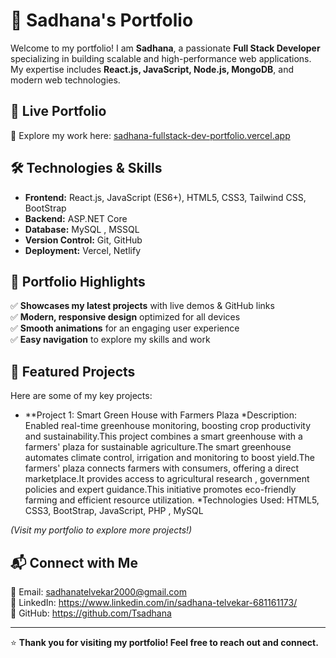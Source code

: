 # 🌟 Sadhana's Portfolio

Welcome to my portfolio! I am **Sadhana**, a passionate **Full Stack Developer** specializing in building scalable and high-performance web applications. My expertise includes **React.js, JavaScript, Node.js, MongoDB**, and modern web technologies.

## 🔗 Live Portfolio

🎯 Explore my work here: [sadhana-fullstack-dev-portfolio.vercel.app](https://sadhana-fullstack-dev-portfolio.vercel.app/)

## 🛠️ Technologies & Skills

- **Frontend:** React.js, JavaScript (ES6+), HTML5, CSS3, Tailwind CSS, BootStrap
- **Backend:** ASP.NET Core
- **Database:** MySQL , MSSQL
- **Version Control:** Git, GitHub
- **Deployment:** Vercel, Netlify

## 📌 Portfolio Highlights

✅ **Showcases my latest projects** with live demos & GitHub links  
✅ **Modern, responsive design** optimized for all devices  
✅ **Smooth animations** for an engaging user experience  
✅ **Easy navigation** to explore my skills and work

## 🚀 Featured Projects

Here are some of my key projects:

- \**Project 1: Smart Green House with Farmers Plaza
  *Description: Enabled real-time greenhouse monitoring, boosting crop productivity and sustainability.This project combines a smart greenhouse with a farmers' plaza for sustainable agriculture.The smart greenhouse automates climate control, irrigation and monitoring to boost yield.The farmers' plaza connects farmers with consumers, offering a direct marketplace.It provides access to agricultural research , government policies and expert guidance.This initiative promotes eco-friendly farming and efficient resource utilization.
  \*Technologies Used: HTML5, CSS3, BootStrap, JavaScript, PHP , MySQL

_(Visit my portfolio to explore more projects!)_

## 📬 Connect with Me

📧 Email: sadhanatelvekar2000@gmail.com  
💼 LinkedIn: https://www.linkedin.com/in/sadhana-telvekar-681161173/  
🐙 GitHub: https://github.com/Tsadhana

---

⭐ **Thank you for visiting my portfolio! Feel free to reach out and connect.**
